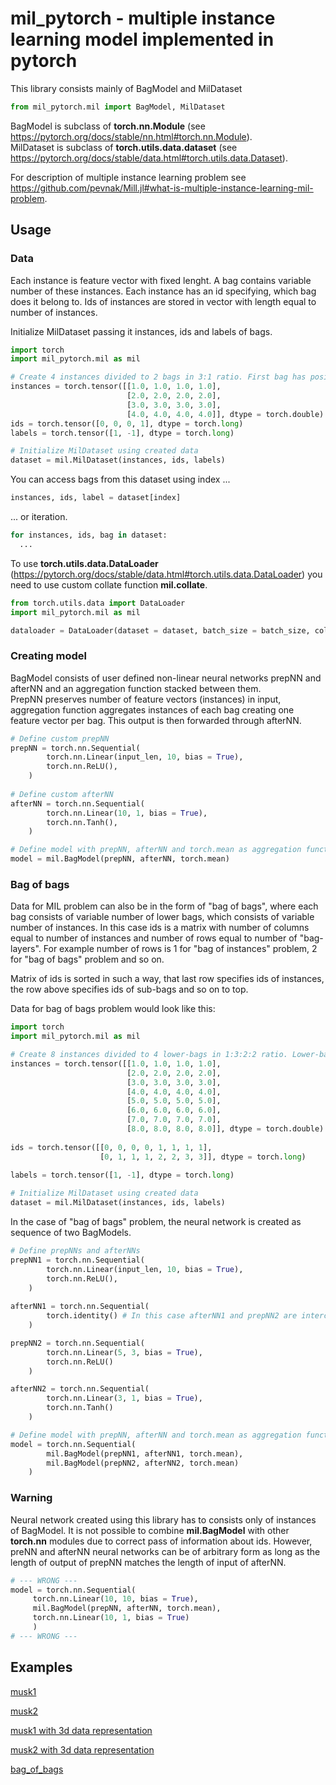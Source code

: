 # mil_pytorch - multiple instance learning model implemented in pytorch
This library consists mainly of BagModel and MilDataset

```python
from mil_pytorch.mil import BagModel, MilDataset
```

BagModel is subclass of **torch.nn.Module** (see https://pytorch.org/docs/stable/nn.html#torch.nn.Module).  
MilDataset is subclass of **torch.utils.data.dataset** (see https://pytorch.org/docs/stable/data.html#torch.utils.data.Dataset).  

For description of multiple instance learning problem see https://github.com/pevnak/Mill.jl#what-is-multiple-instance-learning-mil-problem.

## Usage
### Data
Each instance is feature vector with fixed lenght. A bag contains variable number of these instances. Each instance has an id specifying, which bag does it belong to. Ids of instances are stored in vector with length equal to number of instances.

Initialize MilDataset passing it instances, ids and labels of bags.

```python
import torch
import mil_pytorch.mil as mil

# Create 4 instances divided to 2 bags in 3:1 ratio. First bag has positive label, second bag has negative label
instances = torch.tensor([[1.0, 1.0, 1.0, 1.0],
				   		  [2.0, 2.0, 2.0, 2.0],
						  [3.0, 3.0, 3.0, 3.0],
						  [4.0, 4.0, 4.0, 4.0]], dtype = torch.double)
ids = torch.tensor([0, 0, 0, 1], dtype = torch.long)
labels = torch.tensor([1, -1], dtype = torch.long)

# Initialize MilDataset using created data
dataset = mil.MilDataset(instances, ids, labels)
```

You can access bags from this dataset using index ...  

```python
instances, ids, label = dataset[index]
```

... or iteration.

```python
for instances, ids, bag in dataset:
  ...
```

To use **torch.utils.data.DataLoader** (https://pytorch.org/docs/stable/data.html#torch.utils.data.DataLoader) you need to use custom collate function **mil.collate**.

```python
from torch.utils.data import DataLoader
import mil_pytorch.mil as mil

dataloader = DataLoader(dataset = dataset, batch_size = batch_size, collate_fn = mil.collate)
```

### Creating model
BagModel consists of user defined non-linear neural networks prepNN and afterNN and an aggregation function stacked between them.  
PrepNN preserves number of feature vectors (instances) in input, aggregation function aggregates instances of each bag creating one feature vector per bag. This output is then forwarded through afterNN.

```python
# Define custom prepNN
prepNN = torch.nn.Sequential(
        torch.nn.Linear(input_len, 10, bias = True),
        torch.nn.ReLU(),
    )
   
# Define custom afterNN
afterNN = torch.nn.Sequential(
        torch.nn.Linear(10, 1, bias = True),
        torch.nn.Tanh(),
    )

# Define model with prepNN, afterNN and torch.mean as aggregation function
model = mil.BagModel(prepNN, afterNN, torch.mean)
```

### Bag of bags

Data for MIL problem can also be in the form of "bag of bags", where each bag consists of variable number of lower bags, which consists of variable number of instances. In this case ids is a matrix with number of columns equal to number of instances and number of rows equal to number of "bag-layers". For example number of rows is 1 for "bag of instances" problem, 2 for "bag of bags" problem and so on.

Matrix of ids is sorted in such a way, that last row specifies ids of instances, the row above specifies ids of sub-bags and so on to top.

Data for bag of bags problem would look like this:

```python
import torch
import mil_pytorch.mil as mil

# Create 8 instances divided to 4 lower-bags in 1:3:2:2 ratio. Lower-bags are divided into 2 bags in ratio 2:2 First bag has positive label, second bag has negative label
instances = torch.tensor([[1.0, 1.0, 1.0, 1.0],
						  [2.0, 2.0, 2.0, 2.0],
						  [3.0, 3.0, 3.0, 3.0],
						  [4.0, 4.0, 4.0, 4.0],
						  [5.0, 5.0, 5.0, 5.0],
						  [6.0, 6.0, 6.0, 6.0],
						  [7.0, 7.0, 7.0, 7.0],
						  [8.0, 8.0, 8.0, 8.0]], dtype = torch.double)
						  
ids = torch.tensor([[0, 0, 0, 0, 1, 1, 1, 1],
					[0, 1, 1, 1, 2, 2, 3, 3]], dtype = torch.long)
					
labels = torch.tensor([1, -1], dtype = torch.long)

# Initialize MilDataset using created data
dataset = mil.MilDataset(instances, ids, labels)
```



In the case of "bag of bags" problem, the neural network is created as sequence of two BagModels.

```python
# Define prepNNs and afterNNs
prepNN1 = torch.nn.Sequential(
        torch.nn.Linear(input_len, 10, bias = True),
        torch.nn.ReLU(),
    )
   
afterNN1 = torch.nn.Sequential( 
        torch.identity() # In this case afterNN1 and prepNN2 are interchangeable
    )

prepNN2 = torch.nn.Sequential(
        torch.nn.Linear(5, 3, bias = True),
        torch.nn.ReLU()
    )

afterNN2 = torch.nn.Sequential(
        torch.nn.Linear(3, 1, bias = True),
        torch.nn.Tanh()
    )

# Define model with prepNN, afterNN and torch.mean as aggregation function
model = torch.nn.Sequential(
        mil.BagModel(prepNN1, afterNN1, torch.mean),
        mil.BagModel(prepNN2, afterNN2, torch.mean)
    )
```
### Warning

Neural network created using this library has to consists only of instances of BagModel. It is not possible to combine **mil.BagModel** with other **torch.nn** modules due to correct pass of information about ids. However, preNN and afterNN neural networks can be of arbitrary form as long as the length of output of prepNN matches the length of input of afterNN.

```python
# --- WRONG ---
model = torch.nn.Sequential(
     torch.nn.Linear(10, 10, bias = True),
     mil.BagModel(prepNN, afterNN, torch.mean),
     torch.nn.Linear(10, 1, bias = True)
     )
# --- WRONG ---
```

## Examples
[musk1](https://github.com/jakubmonhart/mil_pytorch/blob/master/examples/musk/example_musk1.ipynb)

[musk2](https://github.com/jakubmonhart/mil_pytorch/blob/master/examples/musk/example_musk2.ipynb)

[musk1 with 3d data representation](https://github.com/jakubmonhart/mil_pytorch/blob/master/examples/musk/example_musk1_3d.ipynb)

[musk2 with 3d data representation](https://github.com/jakubmonhart/mil_pytorch/blob/master/examples/musk/example_musk2_3d.ipynb)

[bag\_of\_bags](https://github.com/jakubmonhart/mil_pytorch/blob/master/examples/bag_of_bags/example_bag_of_bags.ipynb)
